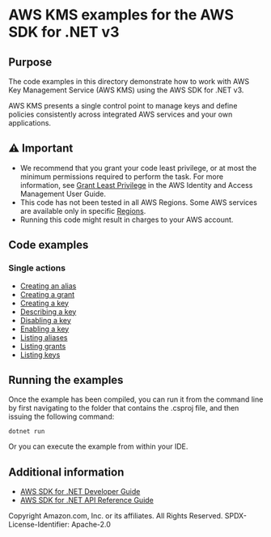 # AWS KMS examples for the AWS SDK for .NET v3

## Purpose

The code examples in this directory demonstrate how to work with AWS Key Management Service (AWS KMS) using the AWS SDK for .NET v3.

AWS KMS presents a single control point to manage keys and define policies
consistently across integrated AWS services and your own applications.

## ⚠️ Important

- We recommend that you grant your code least privilege, or at most the minimum
  permissions required to perform the task. For more information, see
  [Grant Least Privilege](https://docs.aws.amazon.com/IAM/latest/UserGuide/best-practices.html#grant-least-privilege)
  in the AWS Identity and Access Management User Guide. 
- This code has not been tested in all AWS Regions. Some AWS services are
  available only in specific [Regions](https://aws.amazon.com/about-aws/global-infrastructure/regional-product-services/).
- Running this code might result in charges to your AWS account.

## Code examples

### Single actions

- [Creating an alias](CreateAliasExample/)
- [Creating a grant](CreateGrantExample/)
- [Creating a key](CreateKeyExample/)
- [Describing a key](DescribeKeyExample/)
- [Disabling a key](DisableKeyExample/)
- [Enabling a key](EnableKeyExample/)
- [Listing aliases](ListAliasesExample/)
- [Listing grants](ListGrantsExample/)
- [Listing keys](ListKeysExample/)

## Running the examples

Once the example has been compiled, you can run it from the command line by
first navigating to the folder that contains the .csproj file, and then
issuing the following command:

```
dotnet run
```

Or you can execute the example from within your IDE.

## Additional information
- [AWS SDK for .NET Developer Guide](https://docs.aws.amazon.com/sdk-for-net/v3/developer-guide/welcome.html)
- [AWS SDK for .NET API Reference Guide](https://docs.aws.amazon.com/sdkfornet/v3/apidocs/index.html)

Copyright Amazon.com, Inc. or its affiliates. All Rights Reserved. SPDX-License-Identifier: Apache-2.0
